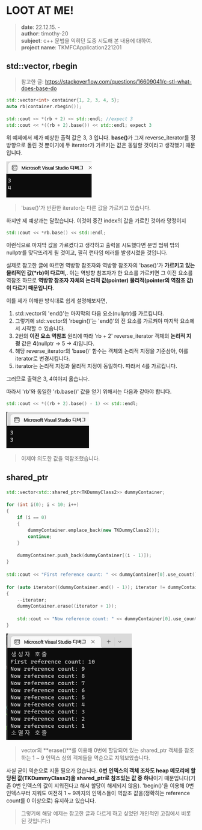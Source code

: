 # LOOT AT ME!

> **date**: 22.12.15. - <br>
> **author**: timothy-20 <br>
> **subject**: c++ 문법을 익히던 도중 시도해 본 내용에 대하여.<br>
> **project name**: TKMFCApplication221201

std::vector, rbegin
---
> 참고한 글: https://stackoverflow.com/questions/16609041/c-stl-what-does-base-do
```c++
std::vector<int> container{1, 2, 3, 4, 5};
auto rb(container.rbegin());

std::cout << *(rb + 2) << std::endl; //expect 3
std::cout << *((rb + 2).base()) << std::endl; expect 3
```
위 예제에서 제가 예상한 출력 값은 3, 3 입니다. <b>**base()**</b>가 그저 reverse_iterator를 정방향으로 돌린 것 뿐이기에 두 iterator가 가르키는 값은 동일할 것이라고 생각했기 때문입니다.

<img src="public/result-screenshot/22_12_15_/screenshot-221215-02.png"><br>
> 'base()'가 반환한 iterator는 다른 값을 가르키고 있습니다.

하지만 제 예상과는 달랐습니다. 이것이 중간 index의 값을 가르킨 것이라 망정이지

```c++
std::cout << *rb.base() << std::endl;
```
이런식으로 마지막 값을 가르켰다고 생각하고 출력을 시도했다면 분명 범위 밖의 nullptr를 맞닥뜨리게 될 것이고, 필히 런타임 에러를 발생시켰을 것입니다.

실제로 참고한 글에 따르면 역방향 참조자와 역방향 참조자의 'base()'가 <b>가르키고 있는 물리적인 값(*rb)이 다르며,</b>.
이는 역방향 참조자가 한 요소를 가르키면 그 이전 요소를 역참조 하므로 <b>역방향 참조자 자체의 논리적 값(pointer) 물리적(pointer의 역참조 값)이 다르기 때문입니다</b>.

이를 제가 이해한 방식대로 쉽게 설명해보자면, 
1. std::vector의 'end()'는 마지막의 다음 요소(nullptr)를 가르킵니다.
2. 그렇기에 std::vector의 'rbegin()'는 'end()'의 전 요소를 가르켜야 마지막 요소에서 시작할 수 있습니다.
3. 2번의 **이전 요소 역참조** 원리에 따라 'rb + 2' reverse_iterator 객체의 **논리적 지정** 값은 **4**(nullptr -> 5 -> 4)입니다.
4. 해당 reverse_iterator의 'base()' 함수는 객체의 논리적 지정을 기준삼아, 이를 iterator로 변경시킵니다.
5. iterator는 논리적 지정과 물리적 지정이 동일하다. 따라서 4를 가르킵니다. 

그러므로 출력은 3, 4여야지 옳습니다.

따라서 'rb'와 동일한 'rb.base()' 값을 얻기 위해서는 다음과 같아야 합니다.
```c++
std::cout << *((rb + 2).base() - 1) << std::endl;
```
<img src="public/result-screenshot/22_12_15_/screenshot-221215-03.png"><br>
> 이제야 의도한 값을 역참조했습니다.


shared_ptr
---
```c++
std::vector<std::shared_ptr<TKDummyClass2>> dummyContainer;
	
for (int i(0); i < 10; i++)
{
    if (i == 0)
    {
        dummyContainer.emplace_back(new TKDummyClass2());
        continue;
    }
    
    dummyContainer.push_back(dummyContainer[(i - 1)]);
}

std::cout << "First reference count: " << dummyContainer[0].use_count() << std::endl;

for (auto iterator((dummyContainer.end() - 1)); iterator != dummyContainer.begin();)
{
    --iterator;
    dummyContainer.erase((iterator + 1));

    std::cout << "Now reference count: " << dummyContainer[0].use_count() << std::endl;
}
```
<img src="public/result-screenshot/22_12_15_/screenshot-221215-01.png"><br>
> vector의 **erase()**를 이용해 0번에 할당되어 있는 shared_ptr 객체를 참조하는 1 ~ 9 인덱스 상의 객체들을 역순으로 지워보았습니다.

사실 굳이 역순으로 지울 필요가 없습니다. **0번 인덱스의 객체 조차도 heap 메모리에 할당된 값(TKDummyClass2)을 shared_ptr로 참조있는 값 중 하나**이기 때문입니다(기존 0번 인덱스의 값이 지워진다고 해서 할당이 해제되지 않음). 
'begin()'을 이용해 0번 인덱스부터 지워도 여전히 1 ~ 9까지의 인덱스들이 역참조 값을(정확히는 reference count를 0 이상으로) 유지하고 있습니다.

> 그렇기에 해당 예제는 참고한 글과 다르게 하고 싶었던 개인적인 고집에서 비롯된 것입니다:)